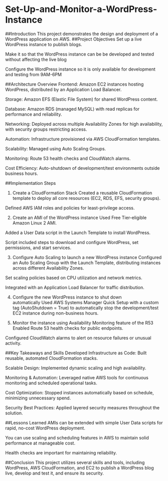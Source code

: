# Set-Up-and-Monitor-a-WordPress-Instance
##Introduction
This project demonstrates the design and deployment of a WordPress application on AWS.
##Project Objectives
Set up a live WordPress instance to publish blogs.


Make it so that the WordPress instance can be be developed and tested without affecting the live blog


Configure the WordPress instance so it is only available for development and testing from 9AM-6PM


##Architecture Overview
Frontend: Amazon EC2 instances hosting WordPress, distributed by an Application Load Balancer.


Storage: Amazon EFS (Elastic File System) for shared WordPress content.


Database: Amazon RDS (managed MySQL) with read replicas for performance and reliability.


Networking: Deployed across multiple Availability Zones for high availability, with security groups restricting access.


Automation: Infrastructure provisioned via AWS CloudFormation templates.


Scalability: Managed using Auto Scaling Groups.


Monitoring: Route 53 health checks and CloudWatch alarms.


Cost Efficiency: Auto-shutdown of development/test environments outside business hours.



##Implementation Steps
1. Create a CloudFormation Stack
Created a reusable CloudFormation template to deploy all core resources (EC2, RDS, EFS, security groups).


Defined AWS IAM roles and policies for least-privilege access.


2. Create an AMI of the WordPress instance
Used Free Tier-eligible Amazon Linux 2 AMI.


Added a User Data script in the Launch Template to install WordPress.


Script included steps to download and configure WordPress, set permissions, and start services.


3. Configure Auto Scaling to launch a new WordPress instance
Configured an Auto Scaling Group with the Launch Template, distributing instances across different Availability Zones.


Set scaling policies based on CPU utilization and network metrics.


Integrated with an Application Load Balancer for traffic distribution.



4. Configure the new WordPress instance to shut down  
automatically
Used AWS Systems Manager Quick Setup with a custom tag (AutoShutdown = True) to automatically stop the development/test EC2 instance during non-business hours.



5. Monitor the instance using Availability Monitoring feature of the R53
Enabled Route 53 health checks for public endpoints.


Configured CloudWatch alarms to alert on resource failures or unusual activity.


##Key Takeaways and Skills Developed
Infrastructure as Code: Built reusable, automated CloudFormation stacks.


Scalable Design: Implemented dynamic scaling and high availability.


Monitoring & Automation: Leveraged native AWS tools for continuous monitoring and scheduled operational tasks.


Cost Optimization: Stopped instances automatically based on schedule, minimizing unnecessary spend.


Security Best Practices: Applied layered security measures throughout the solution.


##Lessons Learned
AMIs can be extended with simple User Data scripts for rapid, no-cost WordPress deployment.


You can use scaling and scheduling features in AWS to maintain solid performance at manageable cost.


Health checks are important for maintaining reliability.


##Conclusion
This project utilizes several skills and tools, including WordPress, AWS CloudFormation, and EC2 to publish a WordPress blog live, develop and test it, and ensure its security.
